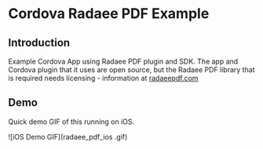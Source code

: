 # Cordova Radaee PDF Example

## Introduction

Example Cordova App using Radaee PDF plugin and SDK.  The app and Cordova plugin that it uses are open source, but the Radaee PDF library that is required needs licensing - information at [radaeepdf.com](http://www.radaeepdf.com/)

## Demo

Quick demo GIF of this running on iOS.

![iOS Demo GIF](radaee_pdf_ios  .gif)
